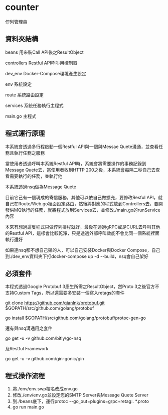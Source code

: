 # counter
佇列管理員

## 資料夾結構
beans 用來裝Call API後之ResultObject

controllers Restful API呼叫用控制器

dev_env Docker-Compose環境產生設定

env 系統設定

route 系統路由設定

services 系統任務執行主程式

main.go 主程式

## 程式運行原理
本系統會透過多行程啟動一個Restful API與一個與Messae Quete溝通，並查看任務且執行任務之服務

當使用者透過呼叫本系統Restful API時，系統會將需要操作的事務記錄到Message Quete去，當使用者收到HTTP 200之後，本系統會每隔二秒自己去查看需要執行的任務，並執行他

本系統透過nsq做為Message Quete

目前它己有一個現成的寄信服務，其他可以依自己做擴充，要修改Resful API，就自己在Route/Web.go裡面設定路由，然後將對應的程式放到Controllers去，要開發供MQ執行的任務，就將程式放到Services去，並修改./main.go的runService內容

本來有想過這隻程式只做佇列排程就好，最後在透過gRPC或是CURL去呼叫其他的Restful API，這樣會比較乾淨，只是透過外部呼叫效能不會比同一個系統裡面執行還好

如果連nsq都不想自己架的人，可以自己安裝Docker與Docker Compose，自己到./dev_env資料夾下打docker-compose up -d --build，nsq會自己架好

## 必須套件
本程式透過Google Protobuf 3產生所需之ResultObject，然Proto 3之後官方不支持Custom Tags，所以還需要多安裝一個寫入retags的套件

git clone https://github.com/qianlnk/protobuf.git $GOPATH/src/github.com/golang/protobuf

go install $GOPATH/src/github.com/golang/protobuf/protoc-gen-go

還有與nsq溝通用之套件

go get -u -v github.com/bitly/go-nsq

及Restful Framework

go get -u -v github.com/gin-gonic/gin

## 程式操作流程
1. 將./env/env.swp檔名改成env.go
2. 修改./env/env.go並設定您的SMTP Server與Message Quete Server
3. 到./beans底下，運行protoc --go_out=plugins=grpc+retag:. *.proto
4. go run main.go